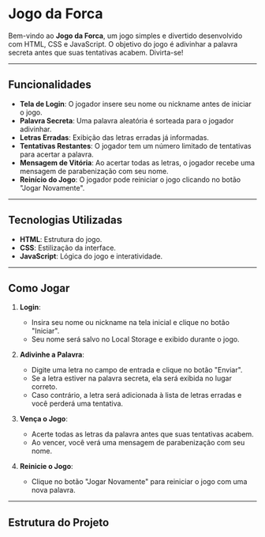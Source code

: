 # Jogo da Forca

Bem-vindo ao **Jogo da Forca**, um jogo simples e divertido desenvolvido com HTML, CSS e JavaScript. O objetivo do jogo é adivinhar a palavra secreta antes que suas tentativas acabem. Divirta-se!

---

## Funcionalidades

- **Tela de Login**: O jogador insere seu nome ou nickname antes de iniciar o jogo.
- **Palavra Secreta**: Uma palavra aleatória é sorteada para o jogador adivinhar.
- **Letras Erradas**: Exibição das letras erradas já informadas.
- **Tentativas Restantes**: O jogador tem um número limitado de tentativas para acertar a palavra.
- **Mensagem de Vitória**: Ao acertar todas as letras, o jogador recebe uma mensagem de parabenização com seu nome.
- **Reinício do Jogo**: O jogador pode reiniciar o jogo clicando no botão "Jogar Novamente".

---

## Tecnologias Utilizadas

- **HTML**: Estrutura do jogo.
- **CSS**: Estilização da interface.
- **JavaScript**: Lógica do jogo e interatividade.

---

## Como Jogar

1. **Login**:

   - Insira seu nome ou nickname na tela inicial e clique no botão "Iniciar".
   - Seu nome será salvo no Local Storage e exibido durante o jogo.

2. **Adivinhe a Palavra**:

   - Digite uma letra no campo de entrada e clique no botão "Enviar".
   - Se a letra estiver na palavra secreta, ela será exibida no lugar correto.
   - Caso contrário, a letra será adicionada à lista de letras erradas e você perderá uma tentativa.

3. **Vença o Jogo**:

   - Acerte todas as letras da palavra antes que suas tentativas acabem.
   - Ao vencer, você verá uma mensagem de parabenização com seu nome.

4. **Reinicie o Jogo**:
   - Clique no botão "Jogar Novamente" para reiniciar o jogo com uma nova palavra.

---

## Estrutura do Projeto
